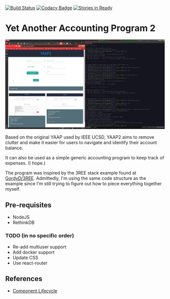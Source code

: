 [![Build Status](https://travis-ci.org/R2DKenny/YAAP2.svg)](https://travis-ci.org/R2DKenny/YAAP2) [![Codacy Badge](https://api.codacy.com/project/badge/grade/81b2911509144804a1b6ea5feea09c2c)](https://www.codacy.com/app/r2dkenny/YAAP2) [![Stories in Ready](https://badge.waffle.io/R2DKenny/YAAP2.svg?label=ready&title=Ready)](http://waffle.io/R2DKenny/YAAP2)

# Yet Another Accounting Program 2

![Pre-alpha Screenshot](./pre-alpha.png)

Based on the original YAAP used by IEEE UCSD, YAAP2 aims to remove clutter and make it easier for users to navigate and identify their account balance.

It can also be used as a simple generic accounting program to keep track of expenses. (I hope.)

The program was inspired by the 3REE stack example found at [GordyD/3REE](https://github.com/GordyD/3ree). Admittedly, I'm using the same code structure as the example since I'm still trying to figure out how to piece everything together myself.

## Pre-requisites

- NodeJS
- RethinkDB

### TODO (in no specific order)

- Re-add multiuser support
- Add docker support
- Update CSS
- Use react-router

## References

- [Component Lifecycle](http://javascript.tutorialhorizon.com/2014/09/13/execution-sequence-of-a-react-components-lifecycle-methods/)
